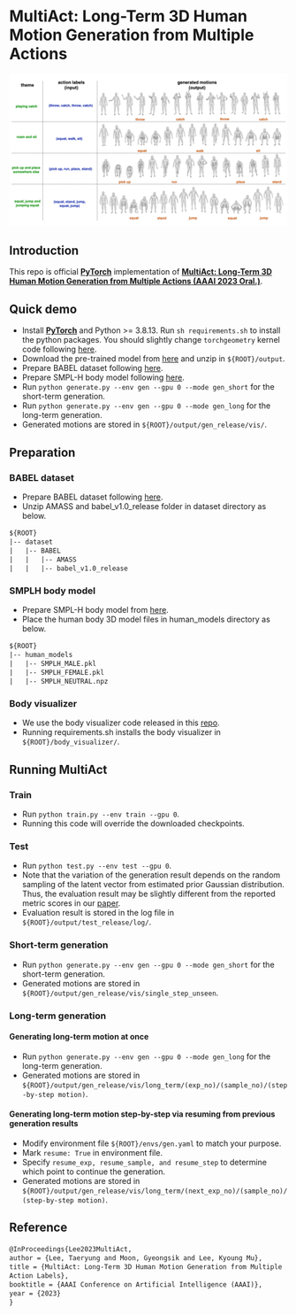 # **MultiAct: Long-Term 3D Human Motion Generation from Multiple Actions**

<p align="center">  
<img src="./assets/qualitative results.png">  
</p> 

## Introduction
This repo is official **[PyTorch](https://pytorch.org)** implementation of **[**MultiAct: Long-Term 3D Human Motion Generation from Multiple Actions** (AAAI 2023 Oral.)](https://arxiv.org/abs/2212.05897v2)**.

## Quick demo
* Install **[PyTorch](https://pytorch.org)** and Python >= 3.8.13. Run `sh requirements.sh` to install the python packages. You should slightly change `torchgeometry` kernel code following [here](https://github.com/mks0601/I2L-MeshNet_RELEASE/issues/6#issuecomment-675152527).
* Download the pre-trained model from [here](https://drive.google.com/file/d/1opOAjbExu1v8_frMOST7SZV7PMD6SP_G/view?usp=share_link) and unzip in `${ROOT}/output`.
* Prepare BABEL dataset following [here](https://github.com/TaeryungLee/MultiAct_RELEASE#babel-dataset).
* Prepare SMPL-H body model following [here](https://github.com/TaeryungLee/MultiAct_RELEASE#smplh-body-model).
* Run `python generate.py --env gen --gpu 0 --mode gen_short` for the short-term generation.
* Run `python generate.py --env gen --gpu 0 --mode gen_long` for the long-term generation.
* Generated motions are stored in `${ROOT}/output/gen_release/vis/`.


<!-- ## Directory  
### Root  
The `${ROOT}` is described as below.  
```  
${ROOT}  
|-- data  
|-- demo
|-- common  
|-- main  
|-- output  
```  
* `data` contains data loading codes and soft links to images and annotations directories.  
* `demo` contains demo codes.
* `common` contains kernel codes for I2L-MeshNet.  
* `main` contains high-level codes for training or testing the network.  
* `output` contains log, trained models, visualized outputs, and test result.   -->


## Preparation
### BABEL dataset
* Prepare BABEL dataset following [here](https://babel.is.tue.mpg.de).
* Unzip AMASS and babel_v1.0_release folder in dataset directory as below.
```  
${ROOT}  
|-- dataset
|   |-- BABEL
|   |   |-- AMASS
|   |   |-- babel_v1.0_release
```

### SMPLH body model
* Prepare SMPL-H body model from [here](https://mano.is.tue.mpg.de).
* Place the human body 3D model files in human_models directory as below.
```  
${ROOT}  
|-- human_models
|   |-- SMPLH_MALE.pkl
|   |-- SMPLH_FEMALE.pkl
|   |-- SMPLH_NEUTRAL.npz
```

### Body visualizer
* We use the body visualizer code released in this [repo](https://github.com/nghorbani/body_visualizer.git).
* Running requirements.sh installs the body visualizer in `${ROOT}/body_visualizer/`.

## Running MultiAct
### Train
* Run `python train.py --env train --gpu 0`.
* Running this code will override the downloaded checkpoints.

### Test
* Run `python test.py --env test --gpu 0`.
* Note that the variation of the generation result depends on the random sampling of the latent vector from estimated prior Gaussian distribution. Thus, the evaluation result may be slightly different from the reported metric scores in our [paper](https://arxiv.org/abs/2212.05897v2).
* Evaluation result is stored in the log file in `${ROOT}/output/test_release/log/`.

### Short-term generation
* Run `python generate.py --env gen --gpu 0 --mode gen_short` for the short-term generation.
* Generated motions are stored in `${ROOT}/output/gen_release/vis/single_step_unseen`.

### Long-term generation
#### Generating long-term motion at once
* Run `python generate.py --env gen --gpu 0 --mode gen_long` for the long-term generation.
* Generated motions are stored in `${ROOT}/output/gen_release/vis/long_term/(exp_no)/(sample_no)/(step-by-step motion)`.

#### Generating long-term motion step-by-step via resuming from previous generation results
* Modify environment file `${ROOT}/envs/gen.yaml` to match your purpose.
* Mark `resume: True` in environment file.
* Specify `resume_exp, resume_sample, and resume_step` to determine which point to continue the generation.
* Generated motions are stored in `${ROOT}/output/gen_release/vis/long_term/(next_exp_no)/(sample_no)/(step-by-step motion)`.

## Reference  
```  
@InProceedings{Lee2023MultiAct,  
author = {Lee, Taeryung and Moon, Gyeongsik and Lee, Kyoung Mu},  
title = {MultiAct: Long-Term 3D Human Motion Generation from Multiple Action Labels},  
booktitle = {AAAI Conference on Artificial Intelligence (AAAI)},  
year = {2023}  
}  
```
